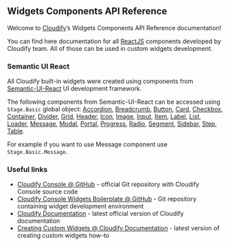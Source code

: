 ## Widgets Components API Reference
Welcome to [Cloudify](http://cloudify.co)’s Widgets Components API Reference documentation!

You can find here documentation for all [ReactJS](https://reactjs.org/) components developed by Cloudify team. All of those can be used in custom widgets development.

### Semantic UI React

All Cloudify built-in widgets were created using components from [Semantic-UI-React](http://react.semantic-ui.com/) UI development framework. 

The following components from Semantic-UI-React can be accessed using `Stage.Basic` global object: 
[Accordion](https://react.semantic-ui.com/modules/accordion), 
[Breadcrumb](https://react.semantic-ui.com/collections/breadcrumb), 
[Button](https://react.semantic-ui.com/elements/button), 
[Card](https://react.semantic-ui.com/views/card), 
[Checkbox](https://react.semantic-ui.com/modules/checkbox), 
[Container](https://react.semantic-ui.com/elements/container), 
[Divider](https://react.semantic-ui.com/elements/divider), 
[Grid](https://react.semantic-ui.com/collections/grid), 
[Header](https://react.semantic-ui.com/elements/header), 
[Icon](https://react.semantic-ui.com/elements/icon), 
[Image](https://react.semantic-ui.com/elements/image), 
[Input](https://react.semantic-ui.com/elements/input), 
[Item](https://react.semantic-ui.com/views/item), 
[Label](https://react.semantic-ui.com/elements/label), 
[List](https://react.semantic-ui.com/elements/list), 
[Loader](https://react.semantic-ui.com/elements/loader), 
[Message](https://react.semantic-ui.com/collections/message), 
[Modal](https://react.semantic-ui.com/modules/modal), 
[Portal](https://react.semantic-ui.com/addons/portal), 
[Progress](https://react.semantic-ui.com/modules/progress), 
[Radio](https://react.semantic-ui.com/addons/radio), 
[Segment](https://react.semantic-ui.com/elements/segment), 
[Sidebar](https://react.semantic-ui.com/modules/sidebar), 
[Step](https://react.semantic-ui.com/elements/step), 
[Table](https://react.semantic-ui.com/collections/table). 

For example if you want to use Message component use `Stage.Basic.Message`. 

### Useful links
- [Cloudify Console @ GitHub](https://github.com/cloudify-cosmo/cloudify-stage) - official Git repository with Cloudify Console source code
- [Cloudify Console Widgets Boilerplate @ GitHub](https://github.com/cloudify-cosmo/Cloudify-UI-Widget-boilerplate) - Git repository containing widget development environment  
- [Cloudify Documentation](http://docs.cloudify.co) - latest official version of Cloudify documentation
- [Creating Custom Widgets @ Cloudify Documentation](http://docs.cloudify.co/latest/developer/custom_console/custom-widgets/) - latest version of creating custom widgets how-to
